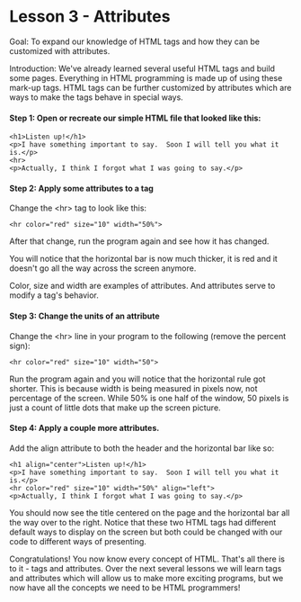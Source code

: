 Lesson 3 - Attributes
=======================

Goal:  To expand our knowledge of HTML tags and how they can be customized with attributes.

Introduction:  We've already learned several useful HTML tags and build some pages.  Everything in HTML programming is made up of using these mark-up tags.  HTML tags can be further customized by attributes which are ways to make the tags behave in special ways.

#### Step 1:  Open or recreate our simple HTML file that looked like this:

    <h1>Listen up!</h1>
    <p>I have something important to say.  Soon I will tell you what it is.</p>
    <hr>
    <p>Actually, I think I forgot what I was going to say.</p>


#### Step 2:  Apply some attributes to a tag

Change the &lt;hr&gt; tag to look like this:

    <hr color="red" size="10" width="50%">

After that change, run the program again and see how it has changed.

You will notice that the horizontal bar is now much thicker, it is red and it doesn't go all the way across the screen anymore.

Color, size and width are examples of attributes.  And attributes serve to modify a tag's behavior.  


#### Step 3:  Change the units of an attribute

Change the &lt;hr&gt; line in your program to the following (remove the percent sign):

    <hr color="red" size="10" width="50">

Run the program again and you will notice that the horizontal rule got shorter.  This is because width is being measured in pixels now, not percentage of the screen.  While 50% is one half of the window, 50 pixels is just a count of little dots that make up the screen picture.


#### Step 4:  Apply a couple more attributes.  

Add the align attribute to both the header and the horizontal bar like so:

    <h1 align="center">Listen up!</h1>
    <p>I have something important to say.  Soon I will tell you what it is.</p>
    <hr color="red" size="10" width="50%" align="left">
    <p>Actually, I think I forgot what I was going to say.</p>

You should now see the title centered on the page and the horizontal bar all the way over to the right.  Notice that these two HTML tags had different default ways to display on the screen but both could be changed with our code to different ways of presenting.

Congratulations!  You now know every concept of HTML.  That's all there is to it - tags and attributes.  Over the next several lessons we will learn tags and attributes which will allow us to make more exciting programs, but we now have all the concepts we need to be HTML programmers!
